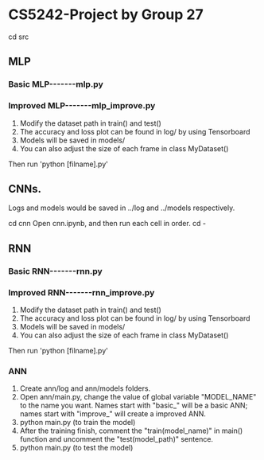 # CS5242-Project by Group 27

cd src

## MLP
### Basic MLP-------mlp.py
### Improved MLP-------mlp_improve.py
1. Modify the dataset path in train() and test()
2. The accuracy and loss plot can be found in log/ by using Tensorboard
3. Models will be saved in models/
4. You can also adjust the size of each frame in class MyDataset()

Then run 'python [filname].py'

## CNNs. 

Logs and models would be saved in ../log and ../models respectively.

cd cnn
Open cnn.ipynb, and then run each cell in order.
cd -


## RNN
### Basic RNN-------rnn.py
### Improved RNN-------rnn_improve.py
1. Modify the dataset path in train() and test()
2. The accuracy and loss plot can be found in log/ by using Tensorboard
3. Models will be saved in models/
4. You can also adjust the size of each frame in class MyDataset()

Then run 'python [filname].py'

### ANN

1. Create ann/log and ann/models folders.
2. Open ann/main.py, change the value of global variable "MODEL_NAME" to the name you want. Names start with "basic_" will be a basic ANN; names start with "improve_" will create a improved ANN.
3. python main.py    (to train the model)
4. After the training finish, comment the "train(model_name)" in main() function and uncomment the "test(model_path)" sentence. 
5. python main.py    (to test the model)

